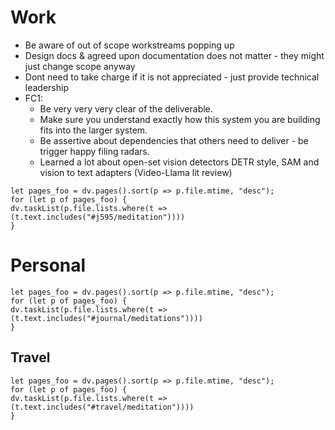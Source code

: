 # Work
- Be aware of out of scope workstreams popping up
- Design docs & agreed upon documentation does not matter - they might just change scope anyway
- Dont need to take charge if it is not appreciated - just provide technical leadership
- FC1:
	- Be very very very clear of the deliverable.
	- Make sure you understand exactly how this system you are building fits into the larger system.
	- Be assertive about dependencies that others need to deliver - be trigger happy filing radars.
	- Learned a lot about open-set vision detectors DETR style, SAM and vision to text adapters (Video-Llama lit review)
```dataviewjs
let pages_foo = dv.pages().sort(p => p.file.mtime, "desc");
for (let p of pages_foo) {
dv.taskList(p.file.lists.where(t => (t.text.includes("#j595/meditation"))))
}
```

# Personal
```dataviewjs
let pages_foo = dv.pages().sort(p => p.file.mtime, "desc");
for (let p of pages_foo) {
dv.taskList(p.file.lists.where(t => (t.text.includes("#journal/meditations"))))
}
```

## Travel
```dataviewjs
let pages_foo = dv.pages().sort(p => p.file.mtime, "desc");
for (let p of pages_foo) {
dv.taskList(p.file.lists.where(t => (t.text.includes("#travel/meditation"))))
}
```